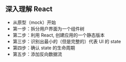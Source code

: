 深入理解 React
--------------

* 从原型（mock）开始
* 第一步：拆分用户界面为一个组件树
* 第二步：利用 React, 创建应用的一个静态版本
* 第三步：识别出最小的（但是完整的）代表 UI 的 state
* 第四步：确认 state 的生命周期
* 第五步：添加反向数据流
